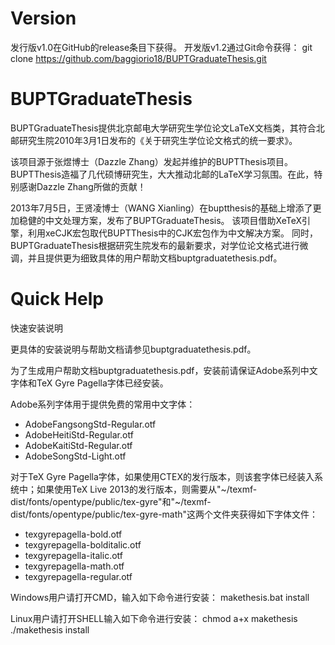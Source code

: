 Version
==================
发行版v1.0在GitHub的release条目下获得。
开发版v1.2通过Git命令获得：
    git clone https://github.com/baggiorio18/BUPTGraduateThesis.git

BUPTGraduateThesis
==================
BUPTGraduateThesis提供北京邮电大学研究生学位论文LaTeX文档类，其符合北邮研究生院2010年3月1日发布的《关于研究生学位论文格式的统一要求》。

该项目源于张煜博士（Dazzle Zhang）发起并维护的BUPTThesis项目。BUPTThesis造福了几代硕博研究生，大大推动北邮的LaTeX学习氛围。在此，特别感谢Dazzle Zhang所做的贡献！

2013年7月5日，王贤凌博士（WANG Xianling）在buptthesis的基础上增添了更加稳健的中文处理方案，发布了BUPTGraduateThesis。
该项目借助XeTeX引擎，利用xeCJK宏包取代BUPTThesis中的CJK宏包作为中文解决方案。
同时，BUPTGraduateThesis根据研究生院发布的最新要求，对学位论文格式进行微调，并且提供更为细致具体的用户帮助文档buptgraduatethesis.pdf。

Quick Help
==================
快速安装说明

更具体的安装说明与帮助文档请参见buptgraduatethesis.pdf。

为了生成用户帮助文档buptgraduatethesis.pdf，安装前请保证Adobe系列中文字体和TeX Gyre Pagella字体已经安装。

Adobe系列字体用于提供免费的常用中文字体：
*  AdobeFangsongStd-Regular.otf
*  AdobeHeitiStd-Regular.otf
*  AdobeKaitiStd-Regular.otf
*  AdobeSongStd-Light.otf

对于TeX Gyre Pagella字体，如果使用CTEX的发行版本，则该套字体已经装入系统中；如果使用TeX Live 2013的发行版本，则需要从"~/texmf-dist/fonts/opentype/public/tex-gyre"和"~/texmf-dist/fonts/opentype/public/tex-gyre-math"这两个文件夹获得如下字体文件：
*  texgyrepagella-bold.otf
*  texgyrepagella-bolditalic.otf
*  texgyrepagella-italic.otf
*  texgyrepagella-math.otf
*  texgyrepagella-regular.otf

Windows用户请打开CMD，输入如下命令进行安装：
    makethesis.bat install

Linux用户请打开SHELL输入如下命令进行安装：
    chmod a+x makethesis
    ./makethesis install
